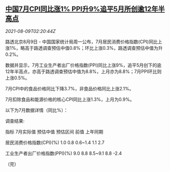 <!--1628476263000-->
[中国7月CPI同比涨1% PPI升9%追平5月所创逾12年半高点](https://cn.reuters.com/article/china-july-inflation-0809-mon-idCNKBS2FA042)
------

<div><i>2021-08-09T02:20:44Z</i></div><p>路透北京8月9日 - 中国国家统计局周一公布，7月居民消费价格指数(CPI)同比上涨1%，略高于路透调查预估中值0.8%；环比上涨0.3%，路透调查预估中值为升0.2%。</p><p>数据并显示，7月工业生产者出厂价格指数(PPI)同比上涨9%，追平5月创下的逾12年半高点，亦高于路透调查预估中值为8.8%，上月亦为8.8%；7月PPI环比则上涨0.5%。</p><p>7月CPI中的食品价格同比下降3.7%，非食品价格同比上涨2.1%。</p><p>7月扣除食品和能源价格的核心CPI同比上涨1.3%，上月为0.9%。</p><p>以下为7月数据详情（同比%）：</p><p>调查结果:</p><p>指标 7月实际值 预估中值 预估区间 前值 上年同期</p><p>居民消费价格指数(CPI)(%) 1.0 0.8 0.6~1.4 1.1 2.7</p><p>工业生产者出厂价格指数(PPI)(%) 9.0 8.8 8.5~9.1 8.8 -2.4</p><p>（完）</p>
